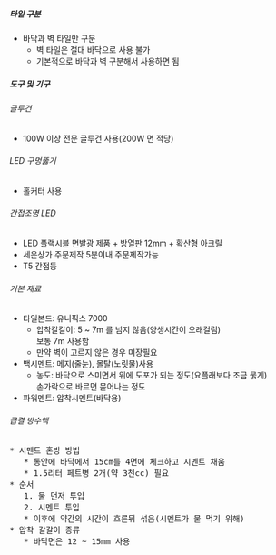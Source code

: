 ##### 타일 구분
* 바닥과 벽 타일만 구문
    * 벽 타일은 절대 바닥으로 사용 불가
    * 기본적으로 바닥과 벽 구분해서 사용하면 됨


##### 도구 및 기구
###### 글루건
  * 100W 이상 전문 글루건 사용(200W 면 적당)

###### LED 구멍뚫기
  * 홀커터 사용

###### 간접조명 LED
  * LED 플랙시블 면발광 제품 + 방열판 12mm + 확산형 아크릴
  * 세운상가 주문제작 5분이내 주문제작가능
  * T5 간접등

###### 기본 재료
  * 타일본드: 유니픽스 7000
    * 압착갈갈이: 5 ~ 7m 를 넘지 않음(양생시간이 오래걸림) \
               보통 7m 사용함
    * 만약 벽이 고르지 않은 경우 미장필요
  * 백시멘트: 메지(줄눈), 몰탈(노릿물)사용
    *  농도: 바닥으로 스미면서 위에 도포가 되는 정도(요플래보다 조금 묽게) \
           손가락으로 바르면 묻어나는 정도
  * 파워멘트: 압착시멘트(바닥용)


###### 급결 방수액

<pre>
* 시멘트 혼방 방법
   * 통안에 바닥에서 15cm를 4면에 체크하고 시멘트 채움
   * 1.5리터 페트병 2개(약 3천cc) 필요
* 순서
   1. 물 먼저 투입
   2. 시멘트 투입
   * 이후에 약간의 시간이 흐른뒤 섞음(시멘트가 물 먹기 위해)
* 압착 갈갈이 종류
   * 바닥면은 12 ~ 15mm 사용
</pre>
